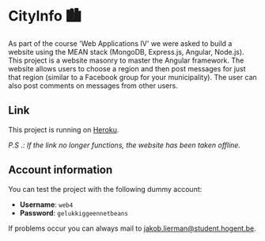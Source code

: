 # CityInfo 🏙

As part of the course 'Web Applications IV' we were asked to build a website using the MEAN stack (MongoDB, Express.js, Angular, Node.js). This project is a website masonry to master the Angular framework.
The website allows users to choose a region and then post messages for just that region (similar to a Facebook group for your municipality). The user can also post comments on messages from other users.

## Link

This project is running on [Heroku](https://cityinfo-frontend.herokuapp.com/).

_P.S .: If the link no longer functions, the website has been taken offline._

## Account information

You can test the project with the following dummy account:

- **Username**: `web4`
- **Password**: `gelukkiggeennetbeans`

If problems occur you can always mail to [jakob.lierman@student.hogent.be](mailto:jakob.lierman@student.hogent.be?SUBJECT=CityInfo).
